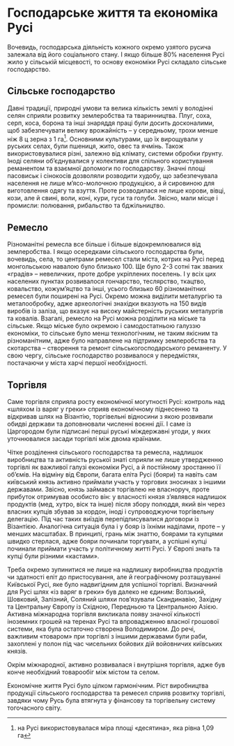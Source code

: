 Господарське життя та економіка Русі
=====================================

Вочевидь, господарська діяльність кожного окремо узятого русича залежала
від його соціального стану. І якщо більше 80% населення Русі жило у
сільській місцевості, то основу економіки Русі складало сільське
господарство.

Сільське господарство
---------------------

Давні традиції, природні умови та велика кількість землі у володінні
селян сприяли розвитку землеробства та тваринництва. Плуг, соха, серп,
коса, борона та інші знаряддя праці були досить досконалими, щоб
забезпечувати велику врожайність – у середньому, трохи менше ніж 8 ц
зерна з 1 га[^26]. Основними культурами, що їх вирощували у руських
селах, були пшениця, жито, овес та ячмінь. Також використовувалися
різні, залежно від клімату, системи обробки ґрунту. Іноді селяни
об’єднувалися у колективи для спільного користування реманентом та
взаємної допомоги по господарству. Значні площі пасовиськ і сінокосів
дозволяли розводити худобу, що забезпечувала населення не лише
м’ясо-молочною продукцією, а й сировиною для виготовлення одягу та
взуття. Проте розводилася не лише корови, вівці, кози, але й свині,
воли, коні, кури, гуси та голуби. Звісно, мали місце і промисли:
полювання, рибальство та бджільництво.

Ремесло
-------

Різноманітні ремесла все більше і більше відокремлювалися від
землеробства. І якщо осередками сільського господарства були, вочевидь,
села, то центрами ремесел стали міста, котрих на Русі перед монгольською
навалою було близько 100. Ще було 2-3 сотні так званих «градів» –
невеличких, проте добре укріплених поселень. І у всіх цих населених
пунктах розвивалося гончарство, теслярство, ткацтво, ковальство,
кожум’яцтво та інші, усього близько 60 різноманітних ремесел були
поширені на Русі. Окремо можна виділити металургію та металообробку,
адже археологічні знахідки вказують на 150 видів виробів із заліза, що
вказує на високу майстерність руських металургів та ковалів. Взагалі,
ремесло на Русі можна розділити на міське та сільське. Якщо міське було
окремою і самодостатньою галуззю економіки, то сільське було менш
технологічним, не таким якісним та різноманітним, адже було направлене
на підтримку землеробства та скотарства – створення та ремонт
сільськогосподарського реманенту. У свою чергу, сільське господарство
розвивалося у передмістях, постачаючи у міста харчі першої необхідності.

Торгівля
--------

Саме торгівля сприяла росту економічної могутності Русі: контроль над
«шляхом із варяг у греки» сприяв економічному піднесенню та відкривав
шлях на Візантію, торгівельні відносини з якою розвивали обидві держави
та доповнювали численні воєнні дії. І саме із Царгородом були підписані
перші руські міждержавні угоди, у яких уточнювалися засади торгівлі між
двома країнами.

Чітке розділення сільського господарства та ремесла, надлишок
виробництва та активність руської знаті сприяли не лише утвердженню
торгівлі як важливої галузі економіки Русі, а й постійному зростанню її
об’ємів. На відміну від Європи, багата еліта Русі (бояри) та навіть сам
київський князь активно приймали участь у торгових зносинах з іншими
державами. Звісно, князь займався торгівлею не власноруч, проте прибуток
отримував особисто він: у власності князя з’являвся надлишок продуктів
(мед, хутро, віск та інше) після збору полюддя, який він через власних
купців збував за кордон, іноді і супроводжуючи торгівельну делегацію.
Під час таких виїздів перепідписувалися договори із Візантією.
Аналогічна ситуація була і у бояр із їхніми наділами, проте – у менших
масштабах. В принципі, грань між знаттю, боярами та купцями швидко
стерлася, адже бояри починали торгувати, а успішні купці починали
приймати участь у політичному житті Русі. У Європі знать та купці були
різними «кастами».

Треба окремо зупинитися не лише на надлишку виробництва продуктів чи
здатності еліт до пристосування, але й географічному розташуванні
Київської Русі, яке було надвигідним для успішної торгівлі. Визначний
для Русі шлях «із варяг в греки» був далеко не єдиним: Волзький,
Шовковий, Залізний, Соляний шляхи пов’язували Скандинавію, Західну та
Центральну Європу із Східною, Передньою та Центральною Азією. Активна
міжнародна торгівля викликала появу значної кількості іноземних грошей
на теренах Русі та впровадженню власної грошової системи, яка була
остаточно створена Володимиром. До речі, важливим «товаром» при торгівлі
з іншими державами були раби, захоплені у полон під час чисельних
бойових дій войовничих київських князів.

Окрім міжнародної, активно розвивалася і внутрішня торгівля, адже був
конче необхідний товарообіг між містом та селом.

Економічне життя Русі було цілком гармонічним. Ріст виробництва
продукції сільського господарства та ремесел сприяв розвитку торгівлі,
завдяки чому Русь була втягнута у фінансову та торгівельну систему
тогочасного світу.

[^26]: на Русі використовувалася міра площі «десятина», яка рівна 1,09 га
